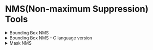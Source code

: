 # NMS(Non-maximum Suppression) Tools


<details>
  <summary>Bounding Box NMS</summary>
- Refer to ./bbox-nms/nms.py
</details>

<details>
  <summary>Bounding Box NMS - C language version</summary>

## Bounding Box NMS - C language version
### Benchmark (Single Batch / s)

- Each Single-Batch-Data have 2000 bounding boxes
- Each test run 1000 times to obtain results

- Speed(ms) : including: preprocessing, nms
- W/O processing (ms): only including: nms

| Algo / Paramters | Python    | C             | C                   | Batch Pallel C | Batch Pallel C      |
|------------------|-----------|---------------|---------------------|----------------|---------------------|
|  Batch Num    |  Speed(ms)|  Speed(ms)    |  W/O processing (ms)|  Speed(ms)     |  W/O processing (ms)|
|  1               | 0.611     |   **0.258**   |  0.211              |  0.834         |  0.735              |
|  10              | 0.610     |   **0.256**   |  0.211              |  0.343         |  0.175              |
|  100             | 0.603     |   **0.260**   |  0.214              |  0.354         |  0.094              |

### Usage: Refer to batch_parallel_nms.py

```Python 
num_classes = 80
score_thr = 0.5
nms_thr = 0.5

batched_bboxes = [np.ones((2000, 4)), np.ones((123, 4)), np.ones((321, 4)), ...]
batched_scores = [np.ones((2000, num_classes)), np.ones((123, num_classes)), np.ones((321, num_classes)), ...]

nms_c = Batch_Parallel_Nms()

# NMS
for boxes, scores in zip(batched_bboxes, batched_scores):
            indices_to_keep, nms_out_cls = nms_c.nms(boxes, scores, score_thr, nms_thr)

# BATCH PARALLEL
indices_to_keep, nms_out_cls = nms_c.batch_parallel_nms(batched_bboxes, batched_scores, score_thr, nms_thr)
```

### If there is any modified
```bash
gcc -O3 -msse2 -mfpmath=sse -ftree-vectorizer-verbose=5 -fopenmp -fPIC -shared -o c/compiled/batch_parallel_nms.so c/batch_parallel_nms.c 
```
</details>

<details>
  <summary>Mask NMS</summary>

### Mutli class mask NMS (class-aware)

- Class-unaware: a proposal can belong to mutiple single class

- inputs:
    - masks: NDArray (num_masks, W, H) (type: Boolean)
    - scores: NDArray (num_masks, num_classes) in [0, 1] 
    - score_thr: float (score threshold of bounding box)
    - nms_thr: float (intersection threshold of mask)
- output:
    - [NDArray of indices to keep, NDArray of class id]

```
pip install numba
pip install numpy
```

</details>
